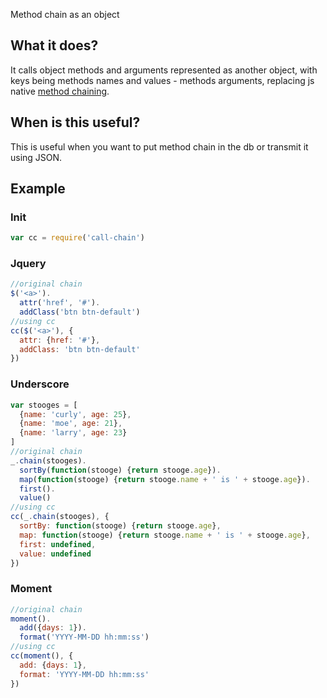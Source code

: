 Method chain as an object

## What it does?
It calls object methods and arguments represented as another object, with keys being methods names and values - methods arguments, replacing js native [method chaining](https://en.wikipedia.org/wiki/Method_chaining).

## When is this useful?
This is useful when you want to put method chain in the db or transmit it using JSON.

## Example
### Init
```js
var cc = require('call-chain')
```
### Jquery
```js
//original chain
$('<a>').
  attr('href', '#').
  addClass('btn btn-default')
//using cc
cc($('<a>'), {
  attr: {href: '#'},
  addClass: 'btn btn-default'
})
```
### Underscore
```js
var stooges = [
  {name: 'curly', age: 25},
  {name: 'moe', age: 21},
  {name: 'larry', age: 23}
]
//original chain
_.chain(stooges).
  sortBy(function(stooge) {return stooge.age}).
  map(function(stooge) {return stooge.name + ' is ' + stooge.age}).
  first().
  value()
//using cc
cc(_.chain(stooges), {
  sortBy: function(stooge) {return stooge.age},
  map: function(stooge) {return stooge.name + ' is ' + stooge.age},
  first: undefined,
  value: undefined
})
```
### Moment
```js
//original chain
moment().
  add({days: 1}).
  format('YYYY-MM-DD hh:mm:ss')
//using cc
cc(moment(), {
  add: {days: 1},
  format: 'YYYY-MM-DD hh:mm:ss'
})
```
